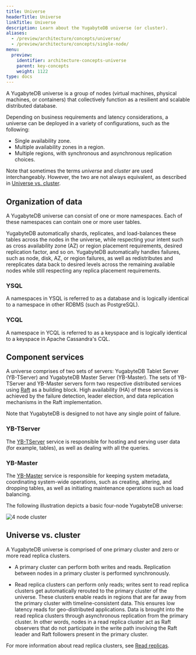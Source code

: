 ```yaml
---
title: Universe
headerTitle: Universe
linkTitle: Universe
description: Learn about the YugabyteDB universe (or cluster).
aliases:
  - /preview/architecture/concepts/universe/
  - /preview/architecture/concepts/single-node/
menu:
  preview:
    identifier: architecture-concepts-universe
    parent: key-concepts
    weight: 1122
type: docs
---
```


A YugabyteDB universe is a group of nodes (virtual machines, physical machines, or containers) that collectively function as a resilient and scalable distributed database.

Depending on business requirements and latency considerations, a universe can be deployed in a variety of configurations, such as the following: 

- Single availability zone.
- Multiple availability zones in a region.
- Multiple regions, with synchronous and asynchronous replication choices.

Note that sometimes the terms *universe* and *cluster* are used interchangeably. However, the two are not always equivalent, as described in [Universe vs. cluster](#universe-vs-cluster).

## Organization of data

A YugabyteDB universe can consist of one or more namespaces. Each of these namespaces can contain one or more user tables.

YugabyteDB automatically shards, replicates, and load-balances these tables across the nodes in the universe, while respecting your intent such as cross availability zone (AZ) or region placement requirements, desired replication factor, and so on. YugabyteDB automatically handles failures, such as node, disk, AZ, or region failures, as well as redistributes and rereplicates data back to desired levels across the remaining available nodes while still respecting any replica placement requirements.

### YSQL

A namespaces in YSQL is referred to as a database and is logically identical to a namespace in other RDBMS (such as PostgreSQL).

### YCQL

A namespace in YCQL is referred to as a keyspace and is logically identical to a keyspace in Apache Cassandra's CQL.

## Component services

A universe comprises of two sets of servers: YugabyteDB Tablet Server (YB-TServer) and YugabyteDB Master Server (YB-Master). The sets of YB-TServer and YB-Master servers form two respective distributed services using [Raft](https://raft.github.io/) as a building block. High availability (HA) of these services is achieved by the failure detection, leader election, and data replication mechanisms in the Raft implementation.

Note that YugabyteDB is designed to not have any single point of failure.

### YB-TServer

The [YB-TServer](../yb-tserver/) service is responsible for hosting and serving user data (for example, tables), as well as dealing with all the queries.

### YB-Master

The [YB-Master](../yb-master/) service is responsible for keeping system metadata, coordinating system-wide operations, such as creating, altering, and dropping tables, as well as initiating maintenance operations such as load balancing.

The following illustration depicts a basic four-node YugabyteDB universe:

![4 node cluster](/images/architecture/4_node_cluster.png)

## Universe vs. cluster

A YugabyteDB universe is comprised of one primary cluster and zero or more read replica clusters.

- A primary cluster can perform both writes and reads. Replication between nodes in a primary cluster is performed synchronously.

- Read replica clusters can perform only reads; writes sent to read replica clusters get automatically rerouted to the primary cluster of the universe. These clusters enable reads in regions that are far away from the primary cluster with timeline-consistent data. This ensures low latency reads for geo-distributed applications. Data is brought into the read replica clusters through asynchronous replication from the primary cluster. In other words, nodes in a read replica cluster act as Raft observers that do not participate in the write path involving the Raft leader and Raft followers present in the primary cluster.

For more information about read replica clusters, see [Read replicas](../../docdb-replication/read-replicas/).

